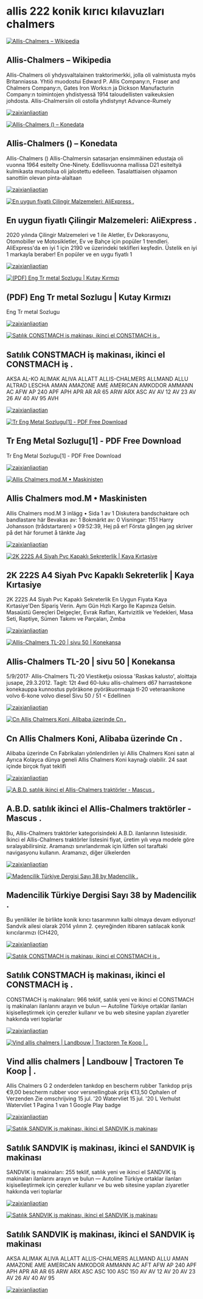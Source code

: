 # allis 222 konik kırıcı kılavuzları chalmers
<a href="https://mnn.zoosnet.net/LR/Chatpre.aspx?id=MNN94995150&p=https://topgrinding.com/" target="_blank">![Allis-Chalmers – Wikipedia](https://github.com/technlg/images/blob/main/61.jpg)</a>
## Allis-Chalmers – Wikipedia
Allis-Chalmers oli yhdysvaltalainen traktorimerkki, jolla oli valmistusta myös Britanniassa. Yhtiö muodostui Edward P. Allis Company:n, Fraser and Chalmers Company:n, Gates Iron Works:n ja Dickson Manufacturin Company:n toimintojen yhdistyessä 1914 taloudellisten vaikeuksien johdosta. Allis-Chalmersiin oli ostolla yhdistynyt Advance-Rumely 
<a href="https://mnn.zoosnet.net/LR/Chatpre.aspx?id=MNN94995150&p=https://topgrinding.com/" target="_blank"><img src="https://github.com/technlg/images/raw/main/chat11.jpg" alt="zaixianliaotian"/></a><a href="//whatsapp.shibangsoft.com/WhatsApp.php" ><img src="https://github.com/technlg/images/raw/main/chat11.png" alt=""></a>
<a href="https://mnn.zoosnet.net/LR/Chatpre.aspx?id=MNN94995150&p=https://topgrinding.com/" target="_blank">![Allis-Chalmers () – Konedata](https://github.com/technlg/images/blob/main/45.jpg)</a>
## Allis-Chalmers () – Konedata
Allis-Chalmers () Allis-Chalmersin satasarjan ensimmäinen edustaja oli vuonna 1964 esitelty One-Ninety. Edellisvuonna mallissa D21 esiteltyä kulmikasta muotoilua oli jalostettu edelleen. Tasalattiaisen ohjaamon sanottiin olevan pinta-alaltaan
<a href="https://mnn.zoosnet.net/LR/Chatpre.aspx?id=MNN94995150&p=https://topgrinding.com/" target="_blank"><img src="https://github.com/technlg/images/raw/main/chat11.jpg" alt="zaixianliaotian"/></a><a href="//whatsapp.shibangsoft.com/WhatsApp.php" ><img src="https://github.com/technlg/images/raw/main/chat11.png" alt=""></a>
<a href="https://mnn.zoosnet.net/LR/Chatpre.aspx?id=MNN94995150&p=https://topgrinding.com/" target="_blank">![En uygun fiyatlı Çilingir Malzemeleri: AliExpress .](https://github.com/technlg/images/blob/main/7.jpg)</a>
## En uygun fiyatlı Çilingir Malzemeleri: AliExpress .
2020 yılında Çilingir Malzemeleri ve 1 ile Aletler, Ev Dekorasyonu, Otomobiller ve Motosikletler, Ev ve Bahçe için popüler 1 trendleri. AliExpress'da en iyi 1 için 2190 ve üzerindeki teklifleri keşfedin. Üstelik en iyi 1 markayla beraber! En popüler ve en uygu fiyatlı 1
<a href="https://mnn.zoosnet.net/LR/Chatpre.aspx?id=MNN94995150&p=https://topgrinding.com/" target="_blank"><img src="https://github.com/technlg/images/raw/main/chat11.jpg" alt="zaixianliaotian"/></a><a href="//whatsapp.shibangsoft.com/WhatsApp.php" ><img src="https://github.com/technlg/images/raw/main/chat11.png" alt=""></a>
<a href="https://mnn.zoosnet.net/LR/Chatpre.aspx?id=MNN94995150&p=https://topgrinding.com/" target="_blank">![(PDF) Eng Tr metal Sozlugu | Kutay Kırmızı](https://github.com/technlg/images/blob/main/60.jpg)</a>
## (PDF) Eng Tr metal Sozlugu | Kutay Kırmızı
Eng Tr metal Sozlugu
<a href="https://mnn.zoosnet.net/LR/Chatpre.aspx?id=MNN94995150&p=https://topgrinding.com/" target="_blank"><img src="https://github.com/technlg/images/raw/main/chat11.jpg" alt="zaixianliaotian"/></a><a href="//whatsapp.shibangsoft.com/WhatsApp.php" ><img src="https://github.com/technlg/images/raw/main/chat11.png" alt=""></a>
<a href="https://mnn.zoosnet.net/LR/Chatpre.aspx?id=MNN94995150&p=https://topgrinding.com/" target="_blank">![Satılık CONSTMACH iş makinası, ikinci el CONSTMACH iş .](https://github.com/technlg/images/blob/main/58.jpg)</a>
## Satılık CONSTMACH iş makinası, ikinci el CONSTMACH iş .
AKSA AL-KO ALIMAK ALIVA ALLATT ALLIS-CHALMERS ALLMAND ALLU ALTRAD LESCHA AMAN AMAZONE AME AMERICAN AMKODOR AMMANN AC AFW AP 240 APF APH APR AR AR 65 ARW ARX ASC AV AV 12 AV 23 AV 26 AV 40 AV 95 AVH 
<a href="https://mnn.zoosnet.net/LR/Chatpre.aspx?id=MNN94995150&p=https://topgrinding.com/" target="_blank"><img src="https://github.com/technlg/images/raw/main/chat11.jpg" alt="zaixianliaotian"/></a><a href="//whatsapp.shibangsoft.com/WhatsApp.php" ><img src="https://github.com/technlg/images/raw/main/chat11.png" alt=""></a>
<a href="https://mnn.zoosnet.net/LR/Chatpre.aspx?id=MNN94995150&p=https://topgrinding.com/" target="_blank">![Tr Eng Metal Sozlugu[1] - PDF Free Download](https://github.com/technlg/images/blob/main/41.jpg)</a>
## Tr Eng Metal Sozlugu[1] - PDF Free Download
Tr Eng Metal Sozlugu[1] - PDF Free Download  
<a href="https://mnn.zoosnet.net/LR/Chatpre.aspx?id=MNN94995150&p=https://topgrinding.com/" target="_blank"><img src="https://github.com/technlg/images/raw/main/chat11.jpg" alt="zaixianliaotian"/></a><a href="//whatsapp.shibangsoft.com/WhatsApp.php" ><img src="https://github.com/technlg/images/raw/main/chat11.png" alt=""></a>
<a href="https://mnn.zoosnet.net/LR/Chatpre.aspx?id=MNN94995150&p=https://topgrinding.com/" target="_blank">![Allis Chalmers mod.M • Maskinisten](https://github.com/technlg/images/blob/main/41.jpg)</a>
## Allis Chalmers mod.M • Maskinisten
Allis Chalmers mod.M 3 inlägg • Sida 1 av 1 Diskutera bandschaktare och bandlastare här Bevakas av: 1 Bokmärkt av: 0 Visningar: 1151 Harry Johansson (trådstartaren) » 09:52:39, Hej på er! Första gången jag skriver på det här forumet å tänkte Jag 
<a href="https://mnn.zoosnet.net/LR/Chatpre.aspx?id=MNN94995150&p=https://topgrinding.com/" target="_blank"><img src="https://github.com/technlg/images/raw/main/chat11.jpg" alt="zaixianliaotian"/></a><a href="//whatsapp.shibangsoft.com/WhatsApp.php" ><img src="https://github.com/technlg/images/raw/main/chat11.png" alt=""></a>
<a href="https://mnn.zoosnet.net/LR/Chatpre.aspx?id=MNN94995150&p=https://topgrinding.com/" target="_blank">![2K 222S A4 Siyah Pvc Kapaklı Sekreterlik | Kaya Kırtasiye](https://github.com/technlg/images/blob/main/43.jpg)</a>
## 2K 222S A4 Siyah Pvc Kapaklı Sekreterlik | Kaya Kırtasiye
2K 222S A4 Siyah Pvc Kapaklı Sekreterlik En Uygun Fiyata Kaya Kırtasiye'Den Sipariş Verin. Aynı Gün Hızlı Kargo İle Kapınıza Gelsin. Masaüstü Gereçleri Delgeçler, Evrak Rafları, Kartvizitlik ve Yedekleri, Masa Seti, Raptiye, Sümen Takımı ve Parçaları, Zımba 
<a href="https://mnn.zoosnet.net/LR/Chatpre.aspx?id=MNN94995150&p=https://topgrinding.com/" target="_blank"><img src="https://github.com/technlg/images/raw/main/chat11.jpg" alt="zaixianliaotian"/></a><a href="//whatsapp.shibangsoft.com/WhatsApp.php" ><img src="https://github.com/technlg/images/raw/main/chat11.png" alt=""></a>
<a href="https://mnn.zoosnet.net/LR/Chatpre.aspx?id=MNN94995150&p=https://topgrinding.com/" target="_blank">![Allis-Chalmers TL-20 | sivu 50 | Konekansa](https://github.com/technlg/images/blob/main/24.jpg)</a>
## Allis-Chalmers TL-20 | sivu 50 | Konekansa
5/9/2017· Allis-Chalmers TL-20 Viestiketju osiossa 'Raskas kalusto', aloittaja jusape, 29.3.2012. Tagit: 12t 4wd 60-luku allis-chalmers d67 harrastekone konekauppa kunnostus pyöräkone pyöräkuormaaja tl-20 veteraanikone volvo 6-kone volvo diesel Sivu 50 / 51 < Edellinen 
<a href="https://mnn.zoosnet.net/LR/Chatpre.aspx?id=MNN94995150&p=https://topgrinding.com/" target="_blank"><img src="https://github.com/technlg/images/raw/main/chat11.jpg" alt="zaixianliaotian"/></a><a href="//whatsapp.shibangsoft.com/WhatsApp.php" ><img src="https://github.com/technlg/images/raw/main/chat11.png" alt=""></a>
<a href="https://mnn.zoosnet.net/LR/Chatpre.aspx?id=MNN94995150&p=https://topgrinding.com/" target="_blank">![Cn Allis Chalmers Koni, Alibaba üzerinde Cn .](https://github.com/technlg/images/blob/main/60.jpg)</a>
## Cn Allis Chalmers Koni, Alibaba üzerinde Cn .
Alibaba üzerinde Cn Fabrikaları yönlendirilen iyi Allis Chalmers Koni satın al Ayrıca Kolayca dünya geneli Allis Chalmers Koni kaynağı olabilir. 24 saat içinde birçok fiyat teklifi
<a href="https://mnn.zoosnet.net/LR/Chatpre.aspx?id=MNN94995150&p=https://topgrinding.com/" target="_blank"><img src="https://github.com/technlg/images/raw/main/chat11.jpg" alt="zaixianliaotian"/></a><a href="//whatsapp.shibangsoft.com/WhatsApp.php" ><img src="https://github.com/technlg/images/raw/main/chat11.png" alt=""></a>
<a href="https://mnn.zoosnet.net/LR/Chatpre.aspx?id=MNN94995150&p=https://topgrinding.com/" target="_blank">![A.B.D. satılık ikinci el Allis-Chalmers traktörler - Mascus .](https://github.com/technlg/images/blob/main/19.jpg)</a>
## A.B.D. satılık ikinci el Allis-Chalmers traktörler - Mascus .
Bu, Allis-Chalmers traktörler kategorisindeki A.B.D. ilanlarının listesisidir. İkinci el Allis-Chalmers traktörler listesini fiyat, üretim yılı veya modele göre sıralayabilirsiniz. Aramanızı sınırlandırmak için lütfen sol taraftaki navigasyonu kullanın. Aramanızı, diğer ülkelerden 
<a href="https://mnn.zoosnet.net/LR/Chatpre.aspx?id=MNN94995150&p=https://topgrinding.com/" target="_blank"><img src="https://github.com/technlg/images/raw/main/chat11.jpg" alt="zaixianliaotian"/></a><a href="//whatsapp.shibangsoft.com/WhatsApp.php" ><img src="https://github.com/technlg/images/raw/main/chat11.png" alt=""></a>
<a href="https://mnn.zoosnet.net/LR/Chatpre.aspx?id=MNN94995150&p=https://topgrinding.com/" target="_blank">![Madencilik Türkiye Dergisi Sayı 38 by Madencilik .](https://github.com/technlg/images/blob/main/4.jpg)</a>
## Madencilik Türkiye Dergisi Sayı 38 by Madencilik .
Bu yenilikler ile birlikte konik kırıcı tasarımının kalbi olmaya devam ediyoruz! Sandvik ailesi olarak 2014 yılının 2. çeyreğinden itibaren satılacak konik kırıcılarımızı (CH420, 
<a href="https://mnn.zoosnet.net/LR/Chatpre.aspx?id=MNN94995150&p=https://topgrinding.com/" target="_blank"><img src="https://github.com/technlg/images/raw/main/chat11.jpg" alt="zaixianliaotian"/></a><a href="//whatsapp.shibangsoft.com/WhatsApp.php" ><img src="https://github.com/technlg/images/raw/main/chat11.png" alt=""></a>
<a href="https://mnn.zoosnet.net/LR/Chatpre.aspx?id=MNN94995150&p=https://topgrinding.com/" target="_blank">![Satılık CONSTMACH iş makinası, ikinci el CONSTMACH iş .](https://github.com/technlg/images/blob/main/4.jpg)</a>
## Satılık CONSTMACH iş makinası, ikinci el CONSTMACH iş .
CONSTMACH iş makinaları: 966 teklif, satılık yeni ve ikinci el CONSTMACH iş makinaları ilanlarını arayın ve bulun — Autoline Türkiye ortaklar ilanları kişiselleştirmek için çerezler kullanır ve bu web sitesine yapılan ziyaretler hakkında veri toplarlar
<a href="https://mnn.zoosnet.net/LR/Chatpre.aspx?id=MNN94995150&p=https://topgrinding.com/" target="_blank"><img src="https://github.com/technlg/images/raw/main/chat11.jpg" alt="zaixianliaotian"/></a><a href="//whatsapp.shibangsoft.com/WhatsApp.php" ><img src="https://github.com/technlg/images/raw/main/chat11.png" alt=""></a>
<a href="https://mnn.zoosnet.net/LR/Chatpre.aspx?id=MNN94995150&p=https://topgrinding.com/" target="_blank">![Vind allis chalmers | Landbouw | Tractoren Te Koop | .](https://github.com/technlg/images/blob/main/4.jpg)</a>
## Vind allis chalmers | Landbouw | Tractoren Te Koop | .
Allis Chalmers G 2 onderdelen tankdop en bescherm rubber Tankdop prijs €9,00 bescherm rubber voor versnellingbak prijs €13,50 Ophalen of Verzenden Zie omschrijving 15 jul. '20 Watervliet 15 jul. '20 L Verhulst Watervliet 1 Pagina 1 van 1 Google Play badge 
<a href="https://mnn.zoosnet.net/LR/Chatpre.aspx?id=MNN94995150&p=https://topgrinding.com/" target="_blank"><img src="https://github.com/technlg/images/raw/main/chat11.jpg" alt="zaixianliaotian"/></a><a href="//whatsapp.shibangsoft.com/WhatsApp.php" ><img src="https://github.com/technlg/images/raw/main/chat11.png" alt=""></a>
<a href="https://mnn.zoosnet.net/LR/Chatpre.aspx?id=MNN94995150&p=https://topgrinding.com/" target="_blank">![Satılık SANDVIK iş makinası, ikinci el SANDVIK iş makinası](https://github.com/technlg/images/blob/main/51.jpg)</a>
## Satılık SANDVIK iş makinası, ikinci el SANDVIK iş makinası
SANDVIK iş makinaları: 255 teklif, satılık yeni ve ikinci el SANDVIK iş makinaları ilanlarını arayın ve bulun — Autoline Türkiye ortaklar ilanları kişiselleştirmek için çerezler kullanır ve bu web sitesine yapılan ziyaretler hakkında veri toplarlar
<a href="https://mnn.zoosnet.net/LR/Chatpre.aspx?id=MNN94995150&p=https://topgrinding.com/" target="_blank"><img src="https://github.com/technlg/images/raw/main/chat11.jpg" alt="zaixianliaotian"/></a><a href="//whatsapp.shibangsoft.com/WhatsApp.php" ><img src="https://github.com/technlg/images/raw/main/chat11.png" alt=""></a>
<a href="https://mnn.zoosnet.net/LR/Chatpre.aspx?id=MNN94995150&p=https://topgrinding.com/" target="_blank">![Satılık SANDVIK iş makinası, ikinci el SANDVIK iş makinası](https://github.com/technlg/images/blob/main/17.jpg)</a>
## Satılık SANDVIK iş makinası, ikinci el SANDVIK iş makinası
AKSA ALIMAK ALIVA ALLATT ALLIS-CHALMERS ALLMAND ALLU AMAN AMAZONE AME AMERICAN AMKODOR AMMANN AC AFT AFW AP 240 APF APH APR AR AR 65 ARW ARX ASC ASC 100 ASC 150 AV AV 12 AV 20 AV 23 AV 26 AV 40 AV 95 
<a href="https://mnn.zoosnet.net/LR/Chatpre.aspx?id=MNN94995150&p=https://topgrinding.com/" target="_blank"><img src="https://github.com/technlg/images/raw/main/chat11.jpg" alt="zaixianliaotian"/></a><a href="//whatsapp.shibangsoft.com/WhatsApp.php" ><img src="https://github.com/technlg/images/raw/main/chat11.png" alt=""></a>
